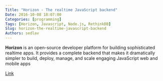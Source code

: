 ```yaml
---
Title: "Horizon - The realtime JavaScript backend"
Date: 2016-10-08 18:07:00
Categories: [programming]
Tags: [Horizon, Javascript, Node.js, RethinkDB]
Slug: horizon-the-realtime-javascript-backend
Authors: sedlav
---
```


**Horizon** is an open-source developer platform for building sophisticated realtime apps. It provides a complete backend that makes it dramatically simpler to build, deploy, manage, and scale engaging JavaScript web and mobile apps

[Link](https://horizon.io/)
